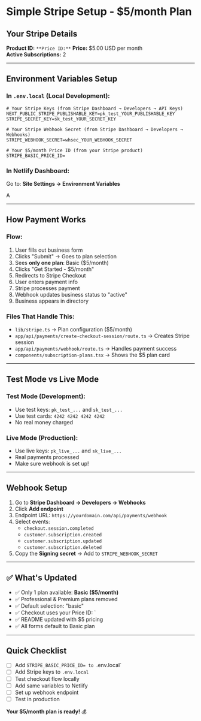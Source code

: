 # Simple Stripe Setup - $5/month Plan

## Your Stripe Details

**Product ID:** `
**Price ID:** ` 
**Price:** $5.00 USD per month  
**Active Subscriptions:** 2  

---

## Environment Variables Setup

### In `.env.local` (Local Development):

```env
# Your Stripe Keys (from Stripe Dashboard → Developers → API Keys)
NEXT_PUBLIC_STRIPE_PUBLISHABLE_KEY=pk_test_YOUR_PUBLISHABLE_KEY
STRIPE_SECRET_KEY=sk_test_YOUR_SECRET_KEY

# Your Stripe Webhook Secret (from Stripe Dashboard → Developers → Webhooks)
STRIPE_WEBHOOK_SECRET=whsec_YOUR_WEBHOOK_SECRET

# Your $5/month Price ID (from your Stripe product)
STRIPE_BASIC_PRICE_ID=
```

### In Netlify Dashboard:

Go to: **Site Settings → Environment Variables**

A

---

## How Payment Works

### Flow:
1. User fills out business form
2. Clicks "Submit" → Goes to plan selection
3. Sees **only one plan**: Basic ($5/month)
4. Clicks "Get Started - $5/month"
5. Redirects to Stripe Checkout
6. User enters payment info
7. Stripe processes payment
8. Webhook updates business status to "active"
9. Business appears in directory

### Files That Handle This:
- `lib/stripe.ts` → Plan configuration ($5/month)
- `app/api/payments/create-checkout-session/route.ts` → Creates Stripe session
- `app/api/payments/webhook/route.ts` → Handles payment success
- `components/subscription-plans.tsx` → Shows the $5 plan card

---

## Test Mode vs Live Mode

### Test Mode (Development):
- Use test keys: `pk_test_...` and `sk_test_...`
- Use test cards: `4242 4242 4242 4242`
- No real money charged

### Live Mode (Production):
- Use live keys: `pk_live_...` and `sk_live_...`
- Real payments processed
- Make sure webhook is set up!

---

## Webhook Setup

1. Go to **Stripe Dashboard → Developers → Webhooks**
2. Click **Add endpoint**
3. Endpoint URL: `https://yourdomain.com/api/payments/webhook`
4. Select events:
   - `checkout.session.completed`
   - `customer.subscription.created`
   - `customer.subscription.updated`
   - `customer.subscription.deleted`
5. Copy the **Signing secret** → Add to `STRIPE_WEBHOOK_SECRET`

---

## ✅ What's Updated

- ✅ Only 1 plan available: **Basic ($5/month)**
- ✅ Professional & Premium plans removed
- ✅ Default selection: "basic"
- ✅ Checkout uses your Price ID: `
- ✅ README updated with $5 pricing
- ✅ All forms default to Basic plan

---

## Quick Checklist

- [ ] Add `STRIPE_BASIC_PRICE_ID= to `.env.local`
- [ ] Add Stripe keys to `.env.local`
- [ ] Test checkout flow locally
- [ ] Add same variables to Netlify
- [ ] Set up webhook endpoint
- [ ] Test in production

**Your $5/month plan is ready!** 💰

